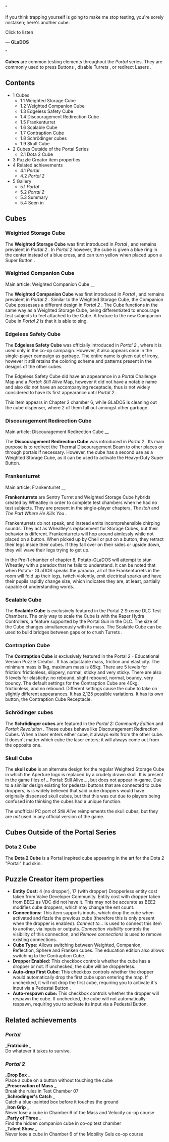 “

If you think trapping yourself is going to make me stop testing, you're sorely
mistaken; here's another cube.  

Click to listen

— **GLaDOS**

”  
  
**Cubes** are common testing elements throughout the _Portal_ series. They are
commonly used to press  Buttons  , disable  Turrets  , or redirect  Lasers  .

##  Contents

  * 1  Cubes 
    * 1.1  Weighted Storage Cube 
    * 1.2  Weighted Companion Cube 
    * 1.3  Edgeless Safety Cube 
    * 1.4  Discouragement Redirection Cube 
    * 1.5  Frankenturret 
    * 1.6  Scalable Cube 
    * 1.7  Contraption Cube 
    * 1.8  Schrödinger cubes 
    * 1.9  Skull Cube 
  * 2  Cubes Outside of the Portal Series 
    * 2.1  Dota 2 Cube 
  * 3  Puzzle Creator item properties 
  * 4  Related achievements 
    * 4.1  _Portal_
    * 4.2  _Portal 2_
  * 5  Gallery 
    * 5.1  _Portal_
    * 5.2  _Portal 2_
    * 5.3  Summary 
    * 5.4  Seen in 

##  Cubes

###  Weighted Storage Cube

The **Weighted Storage Cube** was first introduced in _Portal_ , and remains
prevalent in _Portal 2_ . In _Portal 2_ however, the cube is given a blue ring
in the center instead of a blue cross, and can turn yellow when placed upon a
Super Button  .

###  Weighted Companion Cube

Main article:  Weighted Companion Cube  __

The **Weighted Companion Cube** was first introduced in _Portal_ , and remains
prevalent in _Portal 2_ . Similar to the Weighted Storage Cube, the Companion
Cube possesses a different design in _Portal 2_ . The Cube functions in the
same way as a Weighted Storage Cube, being differentiated to encourage test
subjects to feel attached to the Cube.  A feature to the new Companion Cube in
_Portal 2_ is that it is able to sing.

###  Edgeless Safety Cube

The **Edgeless Safety Cube** was officially introduced in _Portal 2_ , where
it is used only in the  co-op  campaign. However, it also appears once in the
single-player campaign as garbage. The entire name is given out of irony,
however it still retains the coloring scheme and patterns present in the
designs of the other cubes.

The Edgeless Safety Cube did have an appearance in a _Portal_ Challenge Map
and a _Portal: Still Alive_ Map, however it did not have a notable name and
also did not have an accompanying receptacle, thus is not widely considered to
have its first appearance until _Portal 2_ .

This Item appears in Chapter 2 chamber 6, while GLaDOS is cleaning out the
cube dispenser, where 2 of them fall out amongst other garbage.

###  Discouragement Redirection Cube

Main article:  Discouragement Redirection Cube  __

The **Discouragement Redirection Cube** was introduced in _Portal 2_ . Its
main purpose is to redirect the  Thermal Discouragement Beam  to other places
or through  portals  if necessary. However, the cube has a second use as a
Weighted Storage Cube, as it can be used to activate the Heavy-Duty Super
Button.

###  Frankenturret

Main article:  Frankenturret  __

**Frankenturrets** are  Sentry Turret  and  Weighted Storage Cube  hybrids
created by  Wheatley  in order to complete test chambers when he had no test
subjects. They are present in the single-player chapters, _The Itch_ and _The
Part Where He Kills You_ .

Frankenturrets do not speak, and instead emits incomprehensible chirping
sounds.  They act as Wheatley's replacement for Storage Cubes, but their
behavior is different.  Frankenturrets will hop around aimlessly while not
placed on a button. When picked up by  Chell  or put on a button, they retract
their legs inside their cubes. If they fall over on their sides or upside
down, they will wave their legs trying to get up.

In the Pre-1 chamber of chapter 8, Potato-GLaDOS will attempt to stun Wheatley
with a paradox that he fails to understand. It can be noted that when Potato-
GLaDOS speaks the paradox, all of the Frankenturrets in the room will fold up
their legs, twitch violently, emit electrical sparks and have their pupils
rapidly change size,  which indicates they are, at least, partially capable of
understanding words.

###  Scalable Cube

The **Scalable Cube** is exclusively featured in the  Portal 2 Sixense DLC
Test Chambers. The only way to scale the Cube is with the  Razer Hydra
Controllers, a feature supported by the  Portal Gun  in the DLC. The size of
the Cube changes simultaneously with its mass. The Scalable Cube can be used
to build bridges between gaps or to crush  Turrets  .

###  Contraption Cube

The **Contraption Cube** is exclusively featured in the  Portal 2 -
Educational Version  Puzzle Creator  . It has adjustable mass, friction and
elasticity. The minimum mass is 1kg, maximum mass is 85kg. There are 5 levels
for friction: frictionless, slippery, normal, sticky and very sticky. There
are also 5 levels for elasticity: no rebound, slight rebound, normal, bouncy,
very bouncy. The default settings for the Contraption Cube are 40kg,
frictionless, and no rebound. Different settings cause the cube to take on
slightly different appearances. It has 2,125 possible variations. It has its
own button, the Contraption Cube Receptacle.

###  Schrödinger cubes

The **Schrödinger cubes** are featured in the _Portal 2: Community Edition_
and _Portal: Revolution_ . These cubes behave like Discouragement Redirection
Cubes. When a laser enters either cube, it always exits from the other cube.
It doesn't matter which cube the laser enters; it will always come out from
the opposite one.

###  Skull Cube

The **skull cube** is an alternate design for the regular Weighted Storage
Cube in which the Aperture logo is replaced by a crudely drawn skull. It is
present in the game files of _ Portal: Still Alive  _ , but does not appear
in-game. Due to a similar design existing for  pedestal buttons  that are
connected to cube droppers, is is widely believed that said cube droppers
would have originally dispensed skull cubes, but that this was cut due to
players being confused into thinking the cubes had a unique function.

The unofficial PC port of _Still Alive_ reimplements the skull cubes, but they
are _not_ used in any official version of the game.

  

##  Cubes Outside of the Portal Series

###  Dota 2 Cube

The **Dota 2 Cube** is a Portal inspired cube appearing in the art for the
Dota 2 "Portal" hud skin.

##  Puzzle Creator  item properties

  * **Entity Cost:** 4 (no dropper), 17 (with dropper) Dropperless entity cost taken from Valve Developer Community. Entity cost with dropper taken from BEE2 as VDC did not have it. This may not be accurate as BEE2 modifies cube droppers, which may change the ent count. 
  * **Connections:** This item supports inputs, which drop the cube when activated and fizzle the previous cube (therefore this is only present when the dropper is enabled). _Connect to..._ is used to connect this item to another, via inputs or outputs. _Connection visibility_ controls the visibility of this connection, and _Remove connections_ is used to remove existing connections. 
  * **Cube Type:** Allows switching between Weighted, Companion, Reflection, Sphere and Franken cubes. The  education edition  also allows switching to the Contraption Cube. 
  * **Dropper Enabled:** This checkbox controls whether the cube has a dropper or not. If unchecked, the cube will be dropperless. 
  * **Auto-drop First Cube:** This checkbox controls whether the dropper would automatically drop the first cube upon entering the map. If unchecked, it will not drop the first cube, requiring you to activate it's input via a  Pedestal Button  . 
  * **Auto-respawn cube:** This checkbox controls whether the dropper will respawn the cube. If unchecked, the cube will not automatically respawn, requiring you to activate its input via a Pedestal Button. 

##  Related achievements

###  _Portal_

_**Fratricide** _  
Do whatever it takes to survive.  
  
###  _Portal 2_

_**Drop Box** _  
Place a cube on a button without touching the cube  
_**Preservation of Mass** _  
Break the rules in Test Chamber 07  
_**Schrodinger's Catch** _  
Catch a blue-painted box before it touches the ground  
_**Iron Grip** _  
Never lose a cube in Chamber 6 of the Mass and Velocity co-op course  
_**Party of Three** _  
Find the hidden companion cube in co-op test chamber  
_**Talent Show** _  
Never lose a cube in Chamber 6 of the Mobility Gels co-op course  
  
